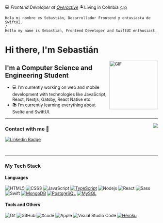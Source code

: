 :computer: _Frontend Developer at [Overactive](https://overactive.com/)_ :desert_island:Living in Colmbia :colombia:


    Hola mi nombre es Sebastián, Desarrollador Frontend y entusiasta de SwiftUI.
    /
    Hello my name is Sebastian, Frontend Developer and SwiftUI enthusiast.
    
    
    
# Hi there, I'm Sebastián

<img align="right" alt="GIF" height="160px" src="https://media.giphy.com/media/du3J3cXyzhj75IOgvA/giphy.gif" />

## I'm a Computer Science and Engineering Student  

- 💻 I’m currently working on web and mobile development with technologies like JavaScript, React, Nextjs, Gatsby, React Native etc.
- 📚 I’m currently learning everything about Svelte and SwiftUI.

---


<img align="right" src="http://estruyf-github.azurewebsites.net/api/VisitorHit?user=SGarcia710&repo=SGarcia710&countColorcountColor&countColor=%237B1E7B"/>

### Contact with me 📝


[![Linkedin Badge](https://img.shields.io/badge/-LinkedIn-blue?style=flat-square&logo=Linkedin&logoColor=white&link=https://www.linkedin.com/in/sebastian-garcia-ospina/)](https://www.linkedin.com/in/sebastian-garcia-ospina/)

<br />

---

### My Tech Stack

#### Languages
![HTML5](https://img.shields.io/badge/-HTML5-%23E44D27?style=flat-square&logo=html5&logoColor=ffffff)
![CSS3](https://img.shields.io/badge/-CSS3-%231572B6?style=flat-square&logo=css3)
![JavaScript](https://img.shields.io/badge/-JavaScript-%23F7DF1C?style=flat-square&logo=javascript&logoColor=000000&labelColor=%23F7DF1C&color=%23FFCE5A)
[![TypeScript](https://img.shields.io/badge/-TypeScript-white?style=flat-square&logo=typescript&link=https://github.com/LuizCarlosAbbott/)](https://github.com/LuizCarlosAbbott/)
![Nodejs](https://img.shields.io/badge/-Nodejs-black?style=flat-square&logo=Node.js)
![React](https://img.shields.io/badge/-React-%23282C34?style=flat-square&logo=react)
![Sass](https://img.shields.io/badge/-Sass-%23CC6699?style=flat-square&logo=sass&logoColor=ffffff)
![Swift](https://img.shields.io/badge/Swift-FA7343?style=flat-square&logo=Swift&logoColor=white)
[![MongoDB](https://img.shields.io/badge/-MongoDB-black?style=flat-square&logo=mongodb&link=https://github.com/LuizCarlosAbbott/)](https://github.com/LuizCarlosAbbott/)
[![PostgreSQL](https://img.shields.io/badge/-PostgreSQL-336791?style=flat-square&logo=postgresql&link=https://github.com/LuizCarlosAbbott/)](https://github.com/LuizCarlosAbbott/)
[![MySQL](https://img.shields.io/badge/-MySQL-black?style=flat-square&logo=mysql&link=https://github.com/LuizCarlosAbbott/)](https://github.com/LuizCarlosAbbott/)

#### Tools and Others
![Git](https://img.shields.io/badge/-Git-%23F05032?style=flat-square&logo=git&logoColor=%23ffffff)
![GitHub](https://img.shields.io/badge/-GitHub-181717?style=flat-square&logo=github)
![Xcode](https://img.shields.io/badge/Xcode-1575F9?style=flat-square&logo=Xcode&logoColor=white)
![Apple](https://img.shields.io/badge/iPhone_and_MacBook-999999?style=flat-square&logo=Apple&logoColor=white)
![Visual Studio Code](https://img.shields.io/badge/Visual_Studio_Code-007ACC?style=flat-square&logo=Visual-Studio-Code&logoColor=white)
[![Heroku](https://img.shields.io/badge/-Heroku-430098?style=flat-square&logo=heroku&link=https://github.com/LuizCarlosAbbott/)](https://github.com/LuizCarlosAbbott/)




